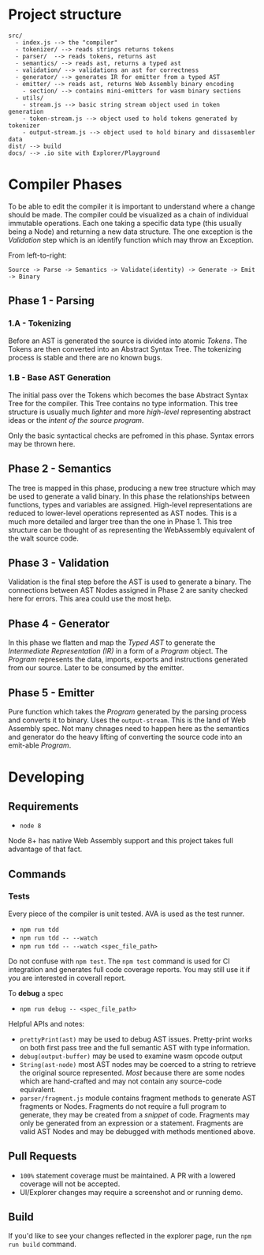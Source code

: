 # Project structure

```
src/
  - index.js --> the "compiler"
  - tokenizer/ --> reads strings returns tokens
  - parser/  --> reads tokens, returns ast
  - semantics/ --> reads ast, returns a typed ast
  - validation/ --> validations an ast for correctness
  - generator/ --> generates IR for emitter from a typed AST
  - emitter/ --> reads ast, returns Web Assembly binary encoding
    - section/ --> contains mini-emitters for wasm binary sections
  - utils/
    - stream.js --> basic string stream object used in token generation
    - token-stream.js --> object used to hold tokens generated by tokenizer
    - output-stream.js --> object used to hold binary and dissasembler data
dist/ --> build
docs/ --> .io site with Explorer/Playground
```

# Compiler Phases

To be able to edit the compiler it is important to understand where a change should be made. The compiler could be visualized as a chain of individual immutable operations. Each one taking a specific data type (this usually being a Node) and returning a new data structure. The one exception is the _Validation_ step which is an identify function which may throw an Exception.

From left-to-right:

`Source -> Parse -> Semantics -> Validate(identity) -> Generate -> Emit -> Binary`


## Phase 1 - Parsing

### 1.A - Tokenizing

Before an AST is generated the source is divided into atomic _Tokens_. The Tokens are then converted into an Abstract Syntax Tree. The tokenizing process is stable and there are no known bugs.

### 1.B - Base AST Generation

The initial pass over the Tokens which becomes the base Abstract Syntax Tree for the compiler. This Tree contains no type information. This tree structure is usually much _lighter_ and more _high-level_ representing abstract ideas or the _intent of the source program_.

Only the basic syntactical checks are pefromed in this phase. Syntax errors may be thrown here.

## Phase 2 - Semantics

The tree is mapped in this phase, producing a new tree structure which may be used to generate a valid binary. In this phase the relationships between functions, types and variables are assigned. High-level representations are reduced to lower-level operations represented as AST nodes. This is a much more detailed and larger tree than the one in Phase 1. This tree structure can be thought of as representing the WebAssembly equivalent of the walt source code.

## Phase 3 - Validation

Validation is the final step before the AST is used to generate a binary. The connections between AST Nodes assigned in Phase 2 are sanity checked here for errors. This area could use the most help.

## Phase 4 - Generator

In this phase we flatten and map the _Typed AST_ to generate the _Intermediate Representation (IR)_ in a form of a _Program_ object. The _Program_ represents the data, imports, exports and instructions generated from our source. Later to be consumed by the emitter. 

## Phase 5 - Emitter

Pure function which takes the _Program_ generated by the parsing process and converts it to binary. Uses
the `output-stream`. This is the land of Web Assembly spec. Not many chnages need to happen here as the semantics and generator do the heavy lifting of converting the source code into an emit-able _Program_.

# Developing

## Requirements

* `node 8`

Node 8+ has native Web Assembly support and this project takes full advantage of that fact.

## Commands

### Tests

Every piece of the compiler is unit tested. AVA is used as the test runner.

* `npm run tdd`
* `npm run tdd -- --watch`
* `npm run tdd -- --watch <spec_file_path>`

Do not confuse with `npm test`. The `npm test` command is used for CI integration and generates
full code coverage reports. You may still use it if you are interested in coverall report.

To **debug** a spec

* `npm run debug -- <spec_file_path>`

Helpful APIs and notes:

* `prettyPrint(ast)` may be used to debug AST issues. Pretty-print works on both first pass tree and the full semantic AST with type information.
* `debug(output-buffer)` may be used to examine wasm opcode output
* `String(ast-node)` most AST nodes may be coerced to a string to retrieve the original source represented. _Most_ because there are some nodes which are hand-crafted and may not contain any source-code equivalent.
* `parser/fragment.js` module contains fragment methods to generate AST fragments or Nodes. Fragments do not require a full program to generate, they may be created from a _snippet_ of code. Fragments may only be generated from an expression or a statement. Fragments are valid AST Nodes and may be debugged with methods mentioned above.

## Pull Requests

* `100%` statement coverage must be maintained. A PR with a lowered coverage will not be accepted.
* UI/Explorer changes may require a screenshot and or running demo.

## Build

If you'd like to see your changes reflected in the explorer page, run the `npm run build` command.



